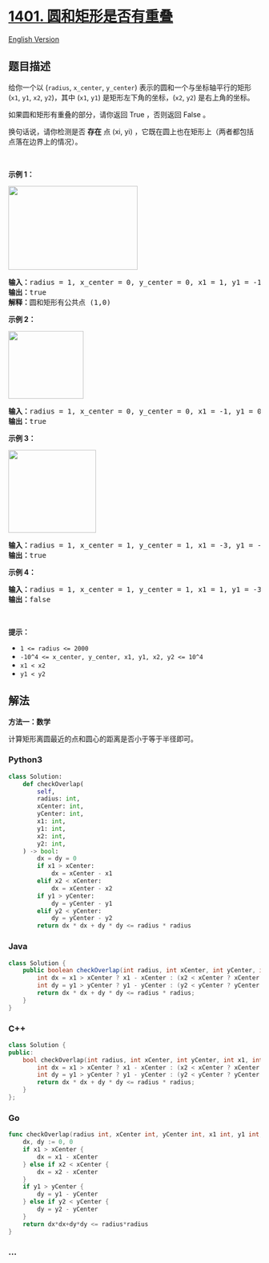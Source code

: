 # [1401. 圆和矩形是否有重叠](https://leetcode.cn/problems/circle-and-rectangle-overlapping)

[English Version](/solution/1400-1499/1401.Circle%20and%20Rectangle%20Overlapping/README_EN.md)

## 题目描述

<!-- 这里写题目描述 -->

<p>给你一个以 (<code>radius</code>, <code>x_center</code>, <code>y_center</code>) 表示的圆和一个与坐标轴平行的矩形 (<code>x1</code>, <code>y1</code>, <code>x2</code>, <code>y2</code>)，其中&nbsp;(<code>x1</code>, <code>y1</code>) 是矩形左下角的坐标，(<code>x2</code>, <code>y2</code>) 是右上角的坐标。</p>

<p>如果圆和矩形有重叠的部分，请你返回 True ，否则返回 False&nbsp;。</p>

<p>换句话说，请你检测是否 <strong>存在</strong> 点&nbsp;(xi, yi) ，它既在圆上也在矩形上（两者都包括点落在边界上的情况）。</p>

<p>&nbsp;</p>

<p><strong>示例 1：</strong></p>

<p><img alt="" src="https://fastly.jsdelivr.net/gh/doocs/leetcode@main/solution/1400-1499/1401.Circle%20and%20Rectangle%20Overlapping/images/sample_4_1728.png" style="height: 167px; width: 258px;"></p>

<pre><strong>输入：</strong>radius = 1, x_center = 0, y_center = 0, x1 = 1, y1 = -1, x2 = 3, y2 = 1
<strong>输出：</strong>true
<strong>解释：</strong>圆和矩形有公共点 (1,0) 
</pre>

<p><strong>示例 2：</strong></p>

<p><strong><img alt="" src="https://fastly.jsdelivr.net/gh/doocs/leetcode@main/solution/1400-1499/1401.Circle%20and%20Rectangle%20Overlapping/images/sample_2_1728.png" style="height: 135px; width: 150px;"></strong></p>

<pre><strong>输入：</strong>radius = 1, x_center = 0, y_center = 0, x1 = -1, y1 = 0, x2 = 0, y2 = 1
<strong>输出：</strong>true
</pre>

<p><strong>示例 3：</strong></p>

<p><strong><img alt="" src="https://fastly.jsdelivr.net/gh/doocs/leetcode@main/solution/1400-1499/1401.Circle%20and%20Rectangle%20Overlapping/images/sample_6_1728.png" style="height: 165px; width: 175px;"></strong></p>

<pre><strong>输入：</strong>radius = 1, x_center = 1, y_center = 1, x1 = -3, y1 = -3, x2 = 3, y2 = 3
<strong>输出：</strong>true
</pre>

<p><strong>示例 4：</strong></p>

<pre><strong>输入：</strong>radius = 1, x_center = 1, y_center = 1, x1 = 1, y1 = -3, x2 = 2, y2 = -1
<strong>输出：</strong>false
</pre>

<p>&nbsp;</p>

<p><strong>提示：</strong></p>

<ul>
	<li><code>1 &lt;= radius &lt;= 2000</code></li>
	<li><code>-10^4 &lt;= x_center, y_center, x1, y1, x2, y2 &lt;= 10^4</code></li>
	<li><code>x1 &lt; x2</code></li>
	<li><code>y1 &lt; y2</code></li>
</ul>

## 解法

<!-- 这里可写通用的实现逻辑 -->

**方法一：数学**

计算矩形离圆最近的点和圆心的距离是否小于等于半径即可。

<!-- tabs:start -->

### **Python3**

<!-- 这里可写当前语言的特殊实现逻辑 -->

```python
class Solution:
    def checkOverlap(
        self,
        radius: int,
        xCenter: int,
        yCenter: int,
        x1: int,
        y1: int,
        x2: int,
        y2: int,
    ) -> bool:
        dx = dy = 0
        if x1 > xCenter:
            dx = xCenter - x1
        elif x2 < xCenter:
            dx = xCenter - x2
        if y1 > yCenter:
            dy = yCenter - y1
        elif y2 < yCenter:
            dy = yCenter - y2
        return dx * dx + dy * dy <= radius * radius
```

### **Java**

<!-- 这里可写当前语言的特殊实现逻辑 -->

```java
class Solution {
    public boolean checkOverlap(int radius, int xCenter, int yCenter, int x1, int y1, int x2, int y2) {
        int dx = x1 > xCenter ? x1 - xCenter : (x2 < xCenter ? xCenter - x2 : 0);
        int dy = y1 > yCenter ? y1 - yCenter : (y2 < yCenter ? yCenter - y2 : 0);
        return dx * dx + dy * dy <= radius * radius;
    }
}
```

### **C++**

```cpp
class Solution {
public:
    bool checkOverlap(int radius, int xCenter, int yCenter, int x1, int y1, int x2, int y2) {
        int dx = x1 > xCenter ? x1 - xCenter : (x2 < xCenter ? xCenter - x2 : 0);
        int dy = y1 > yCenter ? y1 - yCenter : (y2 < yCenter ? yCenter - y2 : 0);
        return dx * dx + dy * dy <= radius * radius;
    }
};
```

### **Go**

```go
func checkOverlap(radius int, xCenter int, yCenter int, x1 int, y1 int, x2 int, y2 int) bool {
	dx, dy := 0, 0
	if x1 > xCenter {
		dx = x1 - xCenter
	} else if x2 < xCenter {
		dx = x2 - xCenter
	}
	if y1 > yCenter {
		dy = y1 - yCenter
	} else if y2 < yCenter {
		dy = y2 - yCenter
	}
	return dx*dx+dy*dy <= radius*radius
}
```

### **...**

```

```

<!-- tabs:end -->
